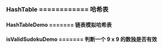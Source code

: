 ### HashTable ============ 哈希表

#### HashTableDemo ======= 链表模拟哈希表

#### isValidSudokuDemo ======= 判断一个 9 x 9 的数独是否有效
    